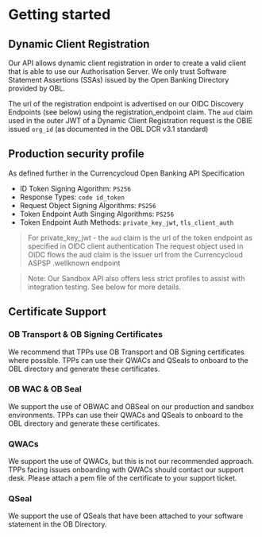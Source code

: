 # Getting started

## Dynamic Client Registration

Our API allows dynamic client registration in order to create a valid client that is able to use our Authorisation Server. We only trust Software Statement Assertions (SSAs) issued by the Open Banking Directory provided by OBL.

The url of the registration endpoint is advertised on our OIDC Discovery Endpoints (see below) using the registration_endpoint claim.
The `aud` claim used in the outer JWT of a Dynamic Client Registration request is the OBIE issued `org_id` (as documented in the OBL DCR v3.1 standard)

## Production security profile

As defined further in the Currencycloud Open Banking API Specification

- ID Token Signing Algorithm: `PS256`
- Response Types: `code id_token`
- Request Object Signing Algorithms: `PS256`
- Token Endpoint Auth Singing Algorithms: `PS256`
- Token Endpoint Auth Methods: `private_key_jwt`, `tls_client_auth`

> For private_key_jwt - the `aud` claim is the url of the token endpoint as specified in OIDC client authentication
> The request object used in OIDC flows the aud claim is the issuer url from the Currencycloud ASPSP .wellknown endpoint

> Note: Our Sandbox API also offers less strict profiles to assist with integration testing. See below for more details.

## Certificate Support

### OB Transport & OB Signing Certificates

We recommend that TPPs use OB Transport and OB Signing certificates where possible. TPPs can use their QWACs and QSeals to onboard to the OBL directory and generate these certificates.

### OB WAC & OB Seal

We support the use of OBWAC and OBSeal on our production and sandbox environments. TPPs can use their QWACs and QSeals to onboard to the OBL directory and generate these certificates.

### QWACs

We support the use of QWACs, but this is not our recommended approach. TPPs facing issues onboarding with QWACs should contact our support desk. Please attach a pem file of the certificate to your support ticket.

### QSeal

We support the use of QSeals that have been attached to your software statement in the OB Directory.

